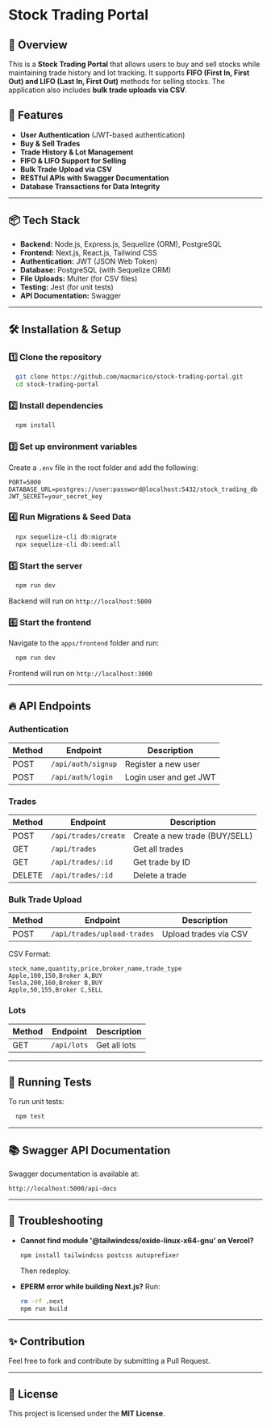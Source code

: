 # Stock Trading Portal

## 📌 Overview

This is a **Stock Trading Portal** that allows users to buy and sell stocks while maintaining trade history and lot tracking. It supports **FIFO (First In, First Out) and LIFO (Last In, First Out)** methods for selling stocks. The application also includes **bulk trade uploads via CSV**.

## 🚀 Features

- **User Authentication** (JWT-based authentication)
- **Buy & Sell Trades**
- **Trade History & Lot Management**
- **FIFO & LIFO Support for Selling**
- **Bulk Trade Upload via CSV**
- **RESTful APIs with Swagger Documentation**
- **Database Transactions for Data Integrity**

---

## 📦 Tech Stack

- **Backend:** Node.js, Express.js, Sequelize (ORM), PostgreSQL
- **Frontend:** Next.js, React.js, Tailwind CSS
- **Authentication:** JWT (JSON Web Token)
- **Database:** PostgreSQL (with Sequelize ORM)
- **File Uploads:** Multer (for CSV files)
- **Testing:** Jest (for unit tests)
- **API Documentation:** Swagger

---

## 🛠 Installation & Setup

### 1️⃣ Clone the repository

```sh
  git clone https://github.com/macmarico/stock-trading-portal.git
  cd stock-trading-portal
```

### 2️⃣ Install dependencies

```sh
  npm install
```

### 3️⃣ Set up environment variables

Create a `.env` file in the root folder and add the following:

```env
PORT=5000
DATABASE_URL=postgres://user:password@localhost:5432/stock_trading_db
JWT_SECRET=your_secret_key
```

### 4️⃣ Run Migrations & Seed Data

```sh
  npx sequelize-cli db:migrate
  npx sequelize-cli db:seed:all
```

### 5️⃣ Start the server

```sh
  npm run dev
```

Backend will run on `http://localhost:5000`

### 6️⃣ Start the frontend

Navigate to the `apps/frontend` folder and run:

```sh
  npm run dev
```

Frontend will run on `http://localhost:3000`

---

## 🔥 API Endpoints

### Authentication

| Method | Endpoint           | Description            |
| ------ | ------------------ | ---------------------- |
| POST   | `/api/auth/signup` | Register a new user    |
| POST   | `/api/auth/login`  | Login user and get JWT |

### Trades

| Method | Endpoint             | Description                   |
| ------ | -------------------- | ----------------------------- |
| POST   | `/api/trades/create` | Create a new trade (BUY/SELL) |
| GET    | `/api/trades`        | Get all trades                |
| GET    | `/api/trades/:id`    | Get trade by ID               |
| DELETE | `/api/trades/:id`    | Delete a trade                |

### Bulk Trade Upload

| Method | Endpoint                    | Description           |
| ------ | --------------------------- | --------------------- |
| POST   | `/api/trades/upload-trades` | Upload trades via CSV |

CSV Format:

```csv
stock_name,quantity,price,broker_name,trade_type
Apple,100,150,Broker A,BUY
Tesla,200,160,Broker B,BUY
Apple,50,155,Broker C,SELL
```

### Lots

| Method | Endpoint    | Description  |
| ------ | ----------- | ------------ |
| GET    | `/api/lots` | Get all lots |

---

## 🧪 Running Tests

To run unit tests:

```sh
  npm test
```

---

## 📚 Swagger API Documentation

Swagger documentation is available at:

```
http://localhost:5000/api-docs
```

---

## 🐞 Troubleshooting

- **Cannot find module '@tailwindcss/oxide-linux-x64-gnu' on Vercel?**

  ```sh
  npm install tailwindcss postcss autoprefixer
  ```

  Then redeploy.

- **EPERM error while building Next.js?** Run:

  ```sh
  rm -rf .next
  npm run build
  ```

---

## ✨ Contribution

Feel free to fork and contribute by submitting a Pull Request.

---

## 📝 License

This project is licensed under the **MIT License**.

